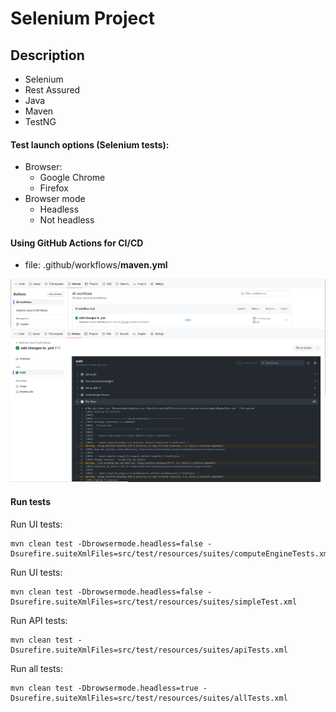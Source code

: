 # Selenium Project
## Description
- Selenium
- Rest Assured
- Java
- Maven
- TestNG

#### Test launch options (Selenium tests):
- Browser:
  - Google Chrome
  - Firefox
- Browser mode
  - Headless
  - Not headless

#### Using GitHub Actions for CI/CD
- file: .github/workflows/**maven.yml**

![Nodes screenshot](readme-assets/github_action_01.png)
![Nodes screenshot](readme-assets/github_action_02.png)

#### Run tests
Run UI tests:
```
mvn clean test -Dbrowsermode.headless=false -Dsurefire.suiteXmlFiles=src/test/resources/suites/computeEngineTests.xml
```
Run UI tests:
```
mvn clean test -Dbrowsermode.headless=false -Dsurefire.suiteXmlFiles=src/test/resources/suites/simpleTest.xml
```
Run API tests:
```
mvn clean test -Dsurefire.suiteXmlFiles=src/test/resources/suites/apiTests.xml
```
Run all tests:
```
mvn clean test -Dbrowsermode.headless=true -Dsurefire.suiteXmlFiles=src/test/resources/suites/allTests.xml
```